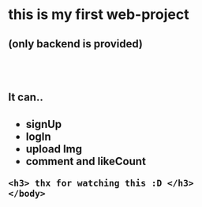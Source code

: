<html>
<head>
  <meta charset = "utf-8">  
</head>
<body>
  <h1> this is my first web-project </h1>
  <h2> (only backend is provided) <h2>
   
  <br>
  <h2>It can..<h2>
    <ul>
      <li>signUp</li>
      <li>logIn</li>
      <li>upload Img</li>
      <li>comment and likeCount</li>
    </ul>
    
    
    <h3> thx for watching this :D </h3>
    </body>   
</html>
